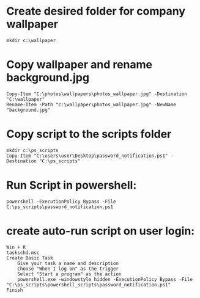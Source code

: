 # Create desired folder for company wallpaper
    mkdir c:\wallpaper
# Copy wallpaper and rename background.jpg
    Copy-Item "C:\photos\wallpapers\photos_wallpaper.jpg" -Destination "C:\wallpaper"
    Rename-Item -Path "c:\wallpaper\photos_wallpaper.jpg" -NewName "background.jpg"

# Copy script to the scripts folder
    mkdir c:\ps_scripts
    Copy-Item "C:\users\user\Desktop\password_notification.ps1" -Destination "C:\ps_scripts"

# Run Script in powershell:
    powershell -ExecutionPolicy Bypass -File C:\ps_scripts\password_notification.ps1

# create auto-run script on user login:
    Win + R
    taskschd.msc
    Create Basic Task
        Give your task a name and description
        Choose "When I log on" as the trigger
        Select "Start a program" as the action    
        powershell.exe -windowstyle hidden -ExecutionPolicy Bypass -File "C:\ps_scripts\powershell_scripts\password_notification.ps1" 
    Finish
